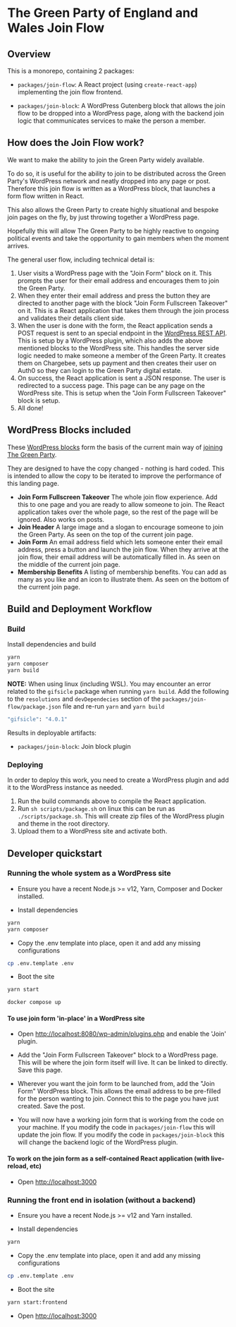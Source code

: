 # The Green Party of England and Wales Join Flow

## Overview

This is a monorepo, containing 2 packages:

- `packages/join-flow`: A React project (using `create-react-app`) implementing the join flow frontend.

- `packages/join-block`: A WordPress Gutenberg block that allows the join flow to be dropped into a WordPress page, along with the backend join logic that communicates services to make the person a member.

## How does the Join Flow work?

We want to make the ability to join the Green Party widely available.

To do so, it is useful for the ability to join to be distributed across the Green Party's WordPress network and neatly dropped into any page or post. Therefore this join flow is written as a WordPress block, that launches a form flow written in React.

This also allows the Green Party to create highly situational and bespoke join pages on the fly, by just throwing together a WordPress page.

Hopefully this will allow The Green Party to be highly reactive to ongoing political events and take the opportunity to gain members when the moment arrives.

The general user flow, including technical detail is:

1. User visits a WordPress page with the "Join Form" block on it. This prompts the user for their email address and encourages them to join the Green Party.
2. When they enter their email address and press the button they are directed to another page with the block "Join Form Fullscreen Takeover" on it. This is a React application that takes them through the join process and validates their details client side.
3. When the user is done with the form, the React application sends a POST request is sent to an special endpoint in the [WordPress REST API](https://developer.wordpress.org/rest-api/). This is setup by a WordPress plugin, which also adds the above mentioned blocks to the WordPress site. This handles the server side logic needed to make someone a member of the Green Party. It creates them on Chargebee, sets up payment and then creates their user on Auth0 so they can login to the Green Party digital estate.
4. On success, the React application is sent a JSON response. The user is redirected to a success page. This page can be any page on the WordPress site. This is setup when the "Join Form Fullscreen Takeover" block is setup.
5. All done!

## WordPress Blocks included

These [WordPress blocks](https://wordpress.org/support/article/blocks/) form the basis of the current main way of [joining The Green Party](https://join.greenparty.org.uk/).

They are designed to have the copy changed - nothing is hard coded. This is intended to allow the copy to be iterated to improve the performance of this landing page.

- **Join Form Fullscreen Takeover** The whole join flow experience. Add this to one page and you are ready to allow someone to join. The React application takes over the whole page, so the rest of the page will be ignored. Also works on posts.
- **Join Header** A large image and a slogan to encourage someone to join the Green Party. As seen on the top of the current join page.
- **Join Form** An email address field which lets someone enter their email address, press a button and launch the join flow. When they arrive at the join flow, their email address will be automatically filled in. As seen on the middle of the current join page.
- **Membership Benefits** A listing of membership benefits. You can add as many as you like and an icon to illustrate them. As seen on the bottom of the current join page.

## Build and Deployment Workflow

### Build

Install dependencies and build

```bash
yarn
yarn composer
yarn build
```

**NOTE:** When using linux (including WSL). You may encounter an error related to the `gifsicle` package when running `yarn build`. Add the following to the `resolutions` and `devDependecies` section of the `packages/join-flow/package.json` file and re-run `yarn` and `yarn build`

```bash
"gifsicle": "4.0.1"
```

Results in deployable artifacts:

- `packages/join-block`: Join block plugin


### Deploying

In order to deploy this work, you need to create a WordPress plugin and add it to the WordPress instance as needed.

1. Run the build commands above to compile the React application.
2. Run `sh scripts/package.sh` on linux this can be run as `./scripts/package.sh`. This will create zip files of the WordPress plugin and theme in the root directory.
3. Upload them to a WordPress site and activate both.

## Developer quickstart

### Running the whole system as a WordPress site

- Ensure you have a recent Node.js >= v12, Yarn, Composer and Docker installed.

- Install dependencies

```bash
yarn
yarn composer
```

- Copy the .env template into place, open it and add any missing configurations

```bash
cp .env.template .env
```

- Boot the site

```bash
yarn start
```

```bash
docker compose up
```

#### To use join form 'in-place' in a WordPress site

- Open <http://localhost:8080/wp-admin/plugins.php> and enable the 'Join' plugin.

- Add the "Join Form Fullscreen Takeover" block to a WordPress page. This will be where the join form itself will live. It can be linked to directly. Save this page.

- Wherever you want the join form to be launched from, add the "Join Form" WordPress block. This allows the email address to be pre-filled for the person wanting to join. Connect this to the page you have just created. Save the post.

- You will now have a working join form that is working from the code on your machine. If you modify the code in `packages/join-flow` this will update the join flow. If you modify the code in `packages/join-block` this will change the backend logic of the WordPress plugin.

#### To work on the join form as a self-contained React application (with live-reload, etc)

- Open <http://localhost:3000>

### Running the front end in isolation (without a backend)

- Ensure you have a recent Node.js >= v12 and Yarn installed.

- Install dependencies

```bash
yarn
```

- Copy the .env template into place, open it and add any missing configurations

```bash
cp .env.template .env
```

- Boot the site

```bash
yarn start:frontend
```

- Open <http://localhost:3000>
